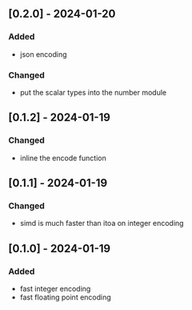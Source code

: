 ## [0.2.0] - 2024-01-20

### Added

- json encoding

### Changed

- put the scalar types into the number module

## [0.1.2] - 2024-01-19

### Changed

- inline the encode function

## [0.1.1] - 2024-01-19

### Changed

- simd is much faster than itoa on integer encoding

## [0.1.0] - 2024-01-19

### Added

- fast integer encoding
- fast floating point encoding